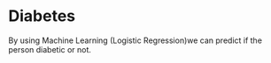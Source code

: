 # Diabetes
By using Machine Learning (Logistic Regression)we can predict if the person diabetic or not.
